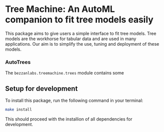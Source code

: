 # Tree Machine: An AutoML companion to fit tree models easily

This package aims to give users a simple interface to fit tree models. Tree models are
the workhorse for tabular data and are used in many applications. Our aim is to simplify
the use, tuning and deployment of these models.

### AutoTrees
The `bezzanlabs.treemachine.trees` module contains some

## Setup for development

To install this package, run the following command in your terminal:
```bash
make install
```
This should proceed with the installion of all dependencies for development.
